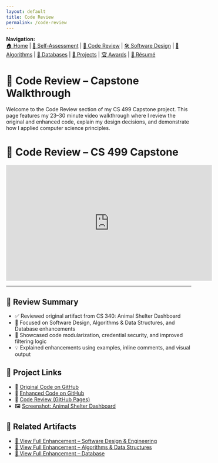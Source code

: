 ```yaml
---
layout: default
title: Code Review
permalink: /code-review
---
```

**Navigation:**  
[🏠 Home](index.md) | [📝 Self-Assessment](self-assessment.md) | [🎥 Code Review](code-review.md) | [🛠️ Software Design](artifact-software.md) | [🧠 Algorithms](artifact-algorithms.md) | [💾 Databases](artifact-databases.md) | [📂 Projects](projects.md) | [🏆 Awards](awards.md) | [📄 Résumé](resume.md)

# 🧪 Code Review – Capstone Walkthrough

Welcome to the Code Review section of my CS 499 Capstone project. This page features my 23–30 minute video walkthrough where I review the original and enhanced code, explain my design decisions, and demonstrate how I applied computer science principles.


# 🎥 Code Review – CS 499 Capstone

<iframe 
  width="560" 
  height="315" 
  src="https://www.youtube.com/embed/NTrtEVuawBM" 
  title="Animal Shelter Code Review – CS 499 Capstone" 
  frameborder="0" 
  allow="accelerometer; autoplay; clipboard-write; encrypted-media; gyroscope; picture-in-picture" 
  allowfullscreen>
</iframe>

---

## 📌 Review Summary

- ✅ Reviewed original artifact from CS 340: Animal Shelter Dashboard  
- 🔐 Focused on Software Design, Algorithms & Data Structures, and Database enhancements  
- 📂 Showcased code modularization, credential security, and improved filtering logic  
- 💡 Explained enhancements using examples, inline comments, and visual output  

## 📁 Project Links

- 📁 [Original Code on GitHub](https://github.com/GregoriaRamirez/CS-499-Capstone/tree/main/original_code)  
- 📁 [Enhanced Code on GitHub](https://github.com/GregoriaRamirez/CS-499-Capstone/tree/main/enhanced)  
- 📄 [Code Review (GitHub Pages)](https://gregoriaramirez.github.io/code-review)
- 🖼️ [Screenshot: Animal Shelter Dashboard](https://gregoriaramirez.github.io/assets/Animal_Shelter_Dashboard.png)

## 📝 Related Artifacts

- [🔗 View Full Enhancement – Software Design & Engineering](https://gregoriaramirez.github.io/artifact-software)
- [🔗 View Full Enhancement – Algorithms & Data Structures](https://gregoriaramirez.github.io/artifact-algorithms)
- [🔗 View Full Enhancement – Database](https://gregoriaramirez.github.io/artifact-databases)
